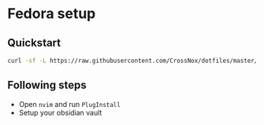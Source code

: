 # Fedora setup

## Quickstart

```bash
curl -sf -L https://raw.githubusercontent.com/CrossNox/dotfiles/master/fedora/fedora_setup.sh | bash
```

## Following steps
- Open `nvim` and run `PlugInstall`
- Setup your obsidian vault
